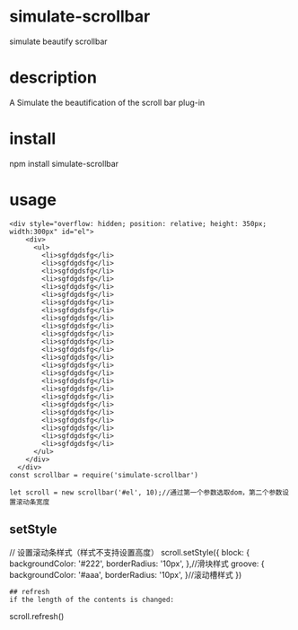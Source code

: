 # simulate-scrollbar
simulate beautify scrollbar
# description
A Simulate the beautification of the scroll bar plug-in

# install
npm install simulate-scrollbar
# usage
```
<div style="overflow: hidden; position: relative; height: 350px; width:300px" id="el">
    <div>
      <ul>
        <li>sgfdgdsfg</li>
        <li>sgfdgdsfg</li>
        <li>sgfdgdsfg</li>
        <li>sgfdgdsfg</li>
        <li>sgfdgdsfg</li>
        <li>sgfdgdsfg</li>
        <li>sgfdgdsfg</li>
        <li>sgfdgdsfg</li>
        <li>sgfdgdsfg</li>
        <li>sgfdgdsfg</li>
        <li>sgfdgdsfg</li>
        <li>sgfdgdsfg</li>
        <li>sgfdgdsfg</li>
        <li>sgfdgdsfg</li>
        <li>sgfdgdsfg</li>
        <li>sgfdgdsfg</li>
        <li>sgfdgdsfg</li>
        <li>sgfdgdsfg</li>
        <li>sgfdgdsfg</li>
        <li>sgfdgdsfg</li>
        <li>sgfdgdsfg</li>
        <li>sgfdgdsfg</li>
        <li>sgfdgdsfg</li>
        <li>sgfdgdsfg</li>
        <li>sgfdgdsfg</li>
      </ul>
    </div>
  </div>
const scrollbar = require('simulate-scrollbar')

let scroll = new scrollbar('#el', 10);//通过第一个参数选取dom，第二个参数设置滚动条宽度

 ```
  ## setStyle
// 设置滚动条样式（样式不支持设置高度）
scroll.setStyle({
  block: {
    backgroundColor: '#222',
    borderRadius: '10px',
  },//滑块样式
  groove: {
    backgroundColor: '#aaa',
    borderRadius: '10px',
  }//滚动槽样式
})

 ```
 ## refresh
 if the length of the contents is changed:
 ```
 scroll.refresh()
 ```

